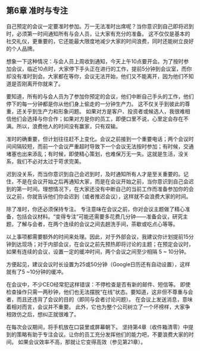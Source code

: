 ## 第6章 准时与专注

自己预定的会议一定要准时参加。万一无法准时出席呢？当你意识到自己即将迟到时，必须第一时间通知所有与会人员，让大家有充分的准备。 这不仅仅是基本的社交礼仪，更重要的，它还能最大限度地减少大家的时间浪费，同时还能树立良好的个人品牌。

想象一下这种情况：与会人员上周收到通知，今天上午10点要开会。为了按时参加会议，临近10点时，大家停下手头正在进行的工作，提前5分钟到会议室，而你却没有准时到会。大家都在等你，会议无法开始，他们又不能离开，因为他们不知道是否刚离开你就来了。

要知道，所有的与会人员为了参加你预定的会议，他们中断自己手头的工作，他们停下的每一分钟都是你从他们身上偷走的一分钟生产力。 这不仅关乎到彼此的尊重，还关乎到生产力和形象问题。 如果对方是客户、投资者或候选人，我很难相信他们会选择与你合作；如果对方是你的员工，即便口里不说，心里定会存在不满。所以，浪费他人的时间没有赢家，只有双输。

准时的确重要，但计划往往赶不上变化。会议之前接到一个重要电话；两个会议时间间隔较短，而前一个会议严重超时导致下一个会议无法按时参加；有时候，交通堵塞也出来添乱；有时候，即使精心策划，也难保万无一失。这就是生活，没关系，我们不必对太过于苛求完美。

迟到没关系，而当你意识到自己会迟到时，及时通知所有人才是至关重要的。记住，不是在会议开始之后再通知大家，而是在会议开始之前，当你意识到自己会迟到的第一时间。理想情况下，在大家还没有中断自己的当前工作而准备参加你的会议之前，你就告诉他们你会迟到（或者推迟会议），这样就不会浪费大家的时间。

除了准时，你还必须保持专注。 专注意味在会议之前，你对会议主题做了精心准备，包括会议材料。“变得专注”可能还需要多花费几分钟――准备会议，研究主题，了解与会者，在两个连续的会议之间去趟洗手间，茶歇或吃点心等等。

以上事项都需要额外的时间来处理。因此，对于外部会议，我建议你计划提前15分钟到达现场；对于内部会议，在会议之前先预热即将讨论的主题；在预定会议时，如果有连续的会议，设置一定的缓冲时间，两个会议之间至少相隔 5 ~ 10分钟。

方便起见，建议会议时长设置为25或50分钟（Google日历还有自动设置），这样就有了5 ~10分钟的缓冲。

在会议中，不少CEO经常犯这样错误：不停检查是否有新的邮件、短信等。 即使检查操作只需一两秒钟，他们也无法摆脱“在线”状态。要知道，这非但不尊重与会者，而且还违背了会议的目的（即同与会者讨论问题）。 在会议上发送消息，意味着相对而言，会议并不重要。 此外，它也为整个公司树立了一个坏榜样，大家争相效仿之后，想纠正就很难了。

在每次会议期间，将手机放在口袋里或屏幕朝下。 坚持第4章（收件箱清零）中提到的策略有助于专注会议。让你的员工充分发挥他们的能力吧，不要浪费大家的时间。 如果会议效率不高，那就让它变得高效（参见第21章）。
